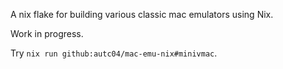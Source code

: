 A nix flake for building various classic mac emulators using Nix.

Work in progress.

Try `nix run github:autc04/mac-emu-nix#minivmac`.
